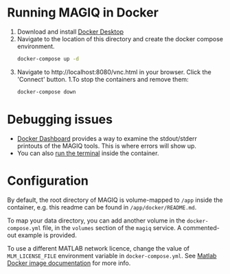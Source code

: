 # Running MAGIQ in Docker

1. Download and install [Docker Desktop](https://www.docker.com/)
1. Navigate to the location of this directory and create the docker compose environment.
   ```bash
   docker-compose up -d
   ```
1. Navigate to http://localhost:8080/vnc.html in your browser. Click the 'Connect' button. 
1.To stop the containers and remove them:
   ```bash
   docker-compose down
   ```

# Debugging issues

- [Docker Dashboard](https://docs.docker.com/desktop/use-desktop/) provides a way to examine the stdout/stderr printouts of the MAGIQ tools. This is where errors will show up.
- You can also [run the terminal](https://www.docker.com/blog/integrated-terminal-for-running-containers-extended-integration-with-containerd-and-more-in-docker-desktop-4-12/) inside the container.


# Configuration

By default, the root directory of MAGIQ is volume-mapped to `/app` inside the container, e.g. this readme can be found in `/app/docker/README.md`.

To map your data directory, you can add another volume in the `docker-compose.yml` file, in the `volumes` section of the `magiq` service. A commented-out example is provided.

To use a different MATLAB network licence, change the value of `MLM_LICENSE_FILE` environment variable in `docker-compose.yml`. See [Matlab Docker image documentation](https://hub.docker.com/r/mathworks/matlab) for more info.